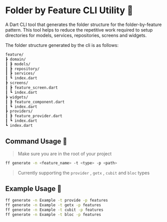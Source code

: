 # Folder by Feature CLI Utility :open_file_folder:

A Dart CLI tool that generates the folder structure for the folder-by-feature pattern. This tool helps to reduce the repetitive work required to setup directories for models, services, repositories, screens and widgets.

The folder structure generated by the cli is as follows:

```md
feature/
┣ domain/
┃ ┣ models/
┃ ┣ repository/
┃ ┣ services/
┃ ┗ index.dart
┣ screens/
┃ ┣ feature_screen.dart
┃ ┗ index.dart
┣ widgets/
┃ ┣ feature_component.dart
┃ ┗ index.dart
┣ providers/
┃ ┣ feature_provider.dart
┃ ┗ index.dart
┗ index.dart
```

## Command Usage :wrench:
> Make sure you are in the root of your project
```sh
ff generate -n <feature_name> -t <type> -p <path>
```

> Currently supporting  the `provider` , `getx` , `cubit` and `bloc` types

## Example Usage :wrench:
```sh
ff generate -n Example -t provide -p features
ff generate -n Example -t getx -p features
ff generate -n Example -t cubit -p features
ff generate -n Example -t bloc -p features
```